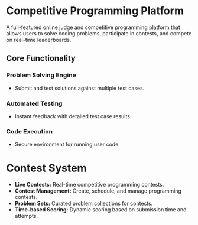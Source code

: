 #  Competitive Programming Platform 

A full-featured online judge and competitive programming platform that allows users to solve coding problems, participate in contests, and compete on real-time leaderboards.

## Core Functionality

### Problem Solving Engine
- Submit and test solutions against multiple test cases.

### Automated Testing
- Instant feedback with detailed test case results.

### Code Execution
- Secure environment for running user code.

# Contest System

- **Live Contests:** Real-time competitive programming contests.  
- **Contest Management:** Create, schedule, and manage programming contests.  
- **Problem Sets:** Curated problem collections for contests.  
- **Time-based Scoring:** Dynamic scoring based on submission time and attempts.  

